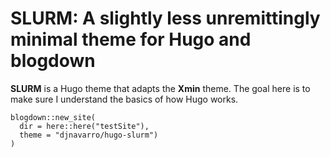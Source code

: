 # SLURM: A slightly less unremittingly minimal theme for Hugo and blogdown

**SLURM** is a Hugo theme that adapts the **Xmin** theme. The goal here is to make sure I understand the basics of how Hugo works. 

```
blogdown::new_site(
  dir = here::here("testSite"), 
  theme = "djnavarro/hugo-slurm")
)
```
